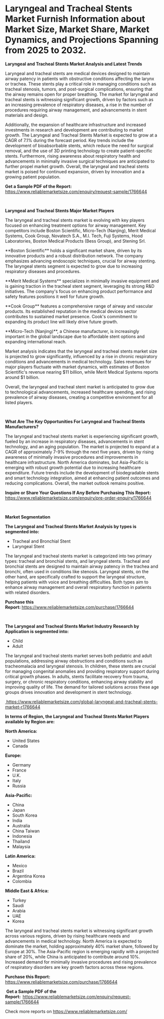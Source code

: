 <p><h1>Laryngeal and Tracheal Stents Market Furnish Information about Market Size, Market Share, Market Dynamics, and Projections Spanning from 2025 to 2032.</h1></p><p><strong>Laryngeal and Tracheal Stents Market Analysis and Latest Trends</strong></p>
<p><p>Laryngeal and tracheal stents are medical devices designed to maintain airway patency in patients with obstructive conditions affecting the larynx or trachea. These stents play a critical role in managing conditions such as tracheal stenosis, tumors, and post-surgical complications, ensuring that the airway remains open for proper breathing. The market for laryngeal and tracheal stents is witnessing significant growth, driven by factors such as an increasing prevalence of respiratory diseases, a rise in the number of procedures requiring airway management, and advancements in stent materials and design.</p><p>Additionally, the expansion of healthcare infrastructure and increased investments in research and development are contributing to market growth. The Laryngeal and Tracheal Stents Market is expected to grow at a CAGR of 7.1% during the forecast period. Key trends include the development of bioabsorbable stents, which reduce the need for surgical removal, and the use of 3D printing technology to create patient-specific stents. Furthermore, rising awareness about respiratory health and advancements in minimally invasive surgical techniques are anticipated to further propel market growth. Overall, the laryngeal and tracheal stents market is poised for continued expansion, driven by innovation and a growing patient population.</p></p>
<p><strong>Get a Sample PDF of the Report:&nbsp;</strong> <a href="https://www.reliablemarketsize.com/enquiry/request-sample/1766644?utm_campaign=3128&utm_medium=2&utm_source=Github&utm_content=ia&utm_term=04032025&utm_id=laryngeal-and-tracheal-stents">https://www.reliablemarketsize.com/enquiry/request-sample/1766644</a></p>
<p>&nbsp;</p>
<p><strong>Laryngeal and Tracheal Stents Major Market Players</strong></p>
<p><p>The laryngeal and tracheal stents market is evolving with key players focused on enhancing treatment options for airway management. Key competitors include Boston Scientific, Micro-Tech (Nanjing), Merit Medical Systems, Cook Group, Novatech S.A., M.I. Tech, Fuji Systems, Hood Laboratories, Boston Medical Products (Bess Group), and Stening Srl.</p><p>**Boston Scientific** holds a significant market share, driven by its innovative products and a robust distribution network. The company emphasizes advancing endoscopic techniques, crucial for airway stenting. The laryngeal stents segment is expected to grow due to increasing respiratory diseases and procedures.</p><p>**Merit Medical Systems** specializes in minimally invasive equipment and is gaining traction in the tracheal stent segment, leveraging its strong R&D initiatives. The company's focus on enhancing product performance and safety features positions it well for future growth.</p><p>**Cook Group** features a comprehensive range of airway and vascular products. Its established reputation in the medical devices sector contributes to sustained market presence. Cook's commitment to expanding its product line will likely drive future growth.</p><p>**Micro-Tech (Nanjing)**, a Chinese manufacturer, is increasingly important in the global landscape due to affordable stent options and expanding international reach.</p><p>Market analysis indicates that the laryngeal and tracheal stents market size is projected to grow significantly, influenced by a rise in chronic respiratory conditions and advancements in medical technology. Sales revenues for major players fluctuate with market dynamics, with estimates of Boston Scientific's revenue nearing $11 billion, while Merit Medical Systems reports around $1 billion.</p><p>Overall, the laryngeal and tracheal stent market is anticipated to grow due to technological advancements, increased healthcare spending, and rising prevalence of airway diseases, creating a competitive environment for all listed players.</p></p>
<p>&nbsp;</p>
<p><strong>What Are The Key Opportunities For Laryngeal and Tracheal Stents Manufacturers?</strong></p>
<p><p>The laryngeal and tracheal stents market is experiencing significant growth, fueled by an increase in respiratory diseases, advancements in stent technology, and an aging population. The market is projected to expand at a CAGR of approximately 7-9% through the next five years, driven by rising awareness of minimally invasive procedures and improvements in healthcare infrastructure. North America dominates, but Asia-Pacific is emerging with robust growth potential due to increasing healthcare expenditure. Future trends include the development of biodegradable stents and smart technology integration, aimed at enhancing patient outcomes and reducing complications. Overall, the market outlook remains positive.</p></p>
<p><strong>Inquire or Share Your Questions If Any Before Purchasing This Report:</strong> <a href="https://www.reliablemarketsize.com/enquiry/pre-order-enquiry/1766644?utm_campaign=3128&utm_medium=2&utm_source=Github&utm_content=ia&utm_term=04032025&utm_id=laryngeal-and-tracheal-stents">https://www.reliablemarketsize.com/enquiry/pre-order-enquiry/1766644</a></p>
<p>&nbsp;</p>
<p><strong>Market Segmentation</strong></p>
<p><strong>The Laryngeal and Tracheal Stents Market Analysis by types is segmented into:</strong></p>
<p><ul><li>Tracheal and Bronchial Stent</li><li>Laryngeal Stent</li></ul></p>
<p><p>The laryngeal and tracheal stents market is categorized into two primary types: tracheal and bronchial stents, and laryngeal stents. Tracheal and bronchial stents are designed to maintain airway patency in the trachea and bronchi, often used in conditions like stenosis. Laryngeal stents, on the other hand, are specifically crafted to support the laryngeal structure, helping patients with voice and breathing difficulties. Both types aim to enhance airway management and overall respiratory function in patients with related disorders.</p></p>
<p><strong>Purchase this Report:&nbsp;</strong><a href="https://www.reliablemarketsize.com/purchase/1766644?utm_campaign=3128&utm_medium=2&utm_source=Github&utm_content=ia&utm_term=04032025&utm_id=laryngeal-and-tracheal-stents">https://www.reliablemarketsize.com/purchase/1766644</a></p>
<p>&nbsp;</p>
<p><strong>The Laryngeal and Tracheal Stents Market Industry Research by Application is segmented into:</strong></p>
<p><ul><li>Child</li><li>Adult</li></ul></p>
<p><p>The laryngeal and tracheal stents market serves both pediatric and adult populations, addressing airway obstructions and conditions such as tracheomalacia and laryngeal stenosis. In children, these stents are crucial for managing congenital anomalies and providing respiratory support during critical growth phases. In adults, stents facilitate recovery from trauma, surgery, or chronic respiratory conditions, enhancing airway stability and improving quality of life. The demand for tailored solutions across these age groups drives innovation and development in stent technology.</p></p>
<p><a href="https://www.reliablemarketsize.com/global-laryngeal-and-tracheal-stents-market-r1766644?utm_campaign=3128&utm_medium=2&utm_source=Github&utm_content=ia&utm_term=04032025&utm_id=laryngeal-and-tracheal-stents">&nbsp;https://www.reliablemarketsize.com/global-laryngeal-and-tracheal-stents-market-r1766644</a></p>
<p><strong>In terms of Region, the Laryngeal and Tracheal Stents Market Players available by Region are:</strong></p>
<p>
    <p> <strong> North America: </strong>
        <ul>
            <li>United States</li>
            <li>Canada</li>
        </ul>
        </p> 
    <p> <strong> Europe: </strong>
        <ul>
            <li>Germany</li>
            <li>France</li>
            <li>U.K.</li>
            <li>Italy</li>
            <li>Russia</li>
        </ul>
        </p> 
    <p> <strong> Asia-Pacific: </strong>
        <ul>
            <li>China</li>
            <li>Japan</li>
            <li>South Korea</li>
            <li>India</li>
            <li>Australia</li>
            <li>China Taiwan</li>
            <li>Indonesia</li>
            <li>Thailand</li>
            <li>Malaysia</li>
        </ul>
        </p> 
    <p> <strong> Latin America: </strong>
        <ul>
            <li>Mexico</li>
            <li>Brazil</li>
            <li>Argentina Korea</li>
            <li>Colombia</li>
        </ul>
        </p> 
    <p> <strong> Middle East & Africa: </strong>
        <ul>
            <li>Turkey</li>
            <li>Saudi</li>
            <li>Arabia</li>
            <li>UAE</li>
            <li>Korea</li>
        </ul>
    </p>
    </p>
<p><p>The laryngeal and tracheal stents market is witnessing significant growth across various regions, driven by rising healthcare needs and advancements in medical technology. North America is expected to dominate the market, holding approximately 40% market share, followed by Europe at 30%. The Asia-Pacific region is emerging rapidly with a projected share of 20%, while China is anticipated to contribute around 10%. Increased demand for minimally invasive procedures and rising prevalence of respiratory disorders are key growth factors across these regions.</p></p>
<p><strong>Purchase this Report: </strong><a href="https://www.reliablemarketsize.com/purchase/1766644?utm_campaign=3128&utm_medium=2&utm_source=Github&utm_content=ia&utm_term=04032025&utm_id=laryngeal-and-tracheal-stents">https://www.reliablemarketsize.com/purchase/1766644</a></p>
<p>&nbsp;<strong>Get a Sample PDF of the Report:&nbsp;&nbsp;</strong><a href="https://www.reliablemarketsize.com/enquiry/request-sample/1766644?utm_campaign=3128&utm_medium=2&utm_source=Github&utm_content=ia&utm_term=04032025&utm_id=laryngeal-and-tracheal-stents">https://www.reliablemarketsize.com/enquiry/request-sample/1766644</a></p>
<p><strong></strong></p>
<p>Check more reports on <a href="https://www.reliablemarketsize.com/?utm_campaign=3128&utm_medium=2&utm_source=Github&utm_content=ia&utm_term=04032025&utm_id=laryngeal-and-tracheal-stents">https://www.reliablemarketsize.com/</a></p>